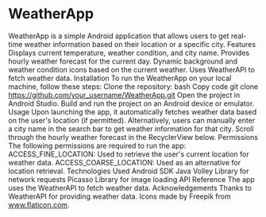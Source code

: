 # WeatherApp
WeatherApp is a simple Android application that allows users to get real-time weather information based on their location or a specific city.
Features
Displays current temperature, weather condition, and city name.
Provides hourly weather forecast for the current day.
Dynamic background and weather condition icons based on the current weather.
Uses WeatherAPI to fetch weather data.
Installation
To run the WeatherApp on your local machine, follow these steps:
Clone the repository:
bash
Copy code
git clone https://github.com/your_username/WeatherApp.git
Open the project in Android Studio.
Build and run the project on an Android device or emulator.
Usage
Upon launching the app, it automatically fetches weather data based on the user's location (if permitted).
Alternatively, users can manually enter a city name in the search bar to get weather information for that city.
Scroll through the hourly weather forecast in the RecyclerView below.
Permissions
The following permissions are required to run the app:
ACCESS_FINE_LOCATION: Used to retrieve the user's current location for weather data.
ACCESS_COARSE_LOCATION: Used as an alternative for location retrieval.
Technologies Used
Android SDK
Java
Volley Library for network requests
Picasso Library for image loading
API Reference
The app uses the WeatherAPI to fetch weather data.
Acknowledgements
Thanks to WeatherAPI for providing weather data.
Icons made by Freepik from www.flaticon.com.
